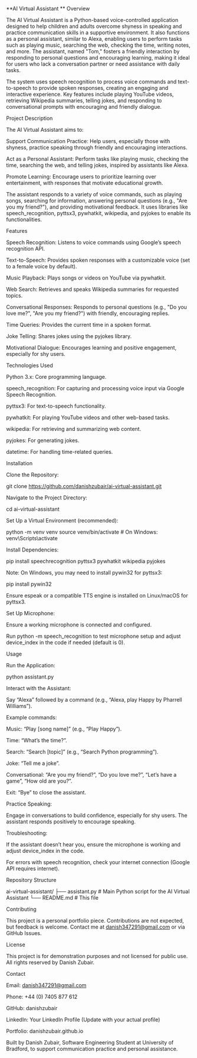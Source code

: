 **AI Virtual Assistant
**
Overview

The AI Virtual Assistant is a Python-based voice-controlled application designed to help children and adults overcome shyness in speaking and practice communication skills in a supportive environment. It also functions as a personal assistant, similar to Alexa, enabling users to perform tasks such as playing music, searching the web, checking the time, writing notes, and more. The assistant, named "Tom," fosters a friendly interaction by responding to personal questions and encouraging learning, making it ideal for users who lack a conversation partner or need assistance with daily tasks.

The system uses speech recognition to process voice commands and text-to-speech to provide spoken responses, creating an engaging and interactive experience. Key features include playing YouTube videos, retrieving Wikipedia summaries, telling jokes, and responding to conversational prompts with encouraging and friendly dialogue.

Project Description

The AI Virtual Assistant aims to:





Support Communication Practice: Help users, especially those with shyness, practice speaking through friendly and encouraging interactions.



Act as a Personal Assistant: Perform tasks like playing music, checking the time, searching the web, and telling jokes, inspired by assistants like Alexa.



Promote Learning: Encourage users to prioritize learning over entertainment, with responses that motivate educational growth.

The assistant responds to a variety of voice commands, such as playing songs, searching for information, answering personal questions (e.g., "Are you my friend?"), and providing motivational feedback. It uses libraries like speech_recognition, pyttsx3, pywhatkit, wikipedia, and pyjokes to enable its functionalities.

Features





Speech Recognition: Listens to voice commands using Google’s speech recognition API.



Text-to-Speech: Provides spoken responses with a customizable voice (set to a female voice by default).



Music Playback: Plays songs or videos on YouTube via pywhatkit.



Web Search: Retrieves and speaks Wikipedia summaries for requested topics.



Conversational Responses: Responds to personal questions (e.g., "Do you love me?", "Are you my friend?") with friendly, encouraging replies.



Time Queries: Provides the current time in a spoken format.



Joke Telling: Shares jokes using the pyjokes library.



Motivational Dialogue: Encourages learning and positive engagement, especially for shy users.

Technologies Used





Python 3.x: Core programming language.



speech_recognition: For capturing and processing voice input via Google Speech Recognition.



pyttsx3: For text-to-speech functionality.



pywhatkit: For playing YouTube videos and other web-based tasks.



wikipedia: For retrieving and summarizing web content.



pyjokes: For generating jokes.



datetime: For handling time-related queries.

Installation





Clone the Repository:

git clone https://github.com/danishzubair/ai-virtual-assistant.git



Navigate to the Project Directory:

cd ai-virtual-assistant



Set Up a Virtual Environment (recommended):

python -m venv venv
source venv/bin/activate  # On Windows: venv\Scripts\activate



Install Dependencies:

pip install speechrecognition pyttsx3 pywhatkit wikipedia pyjokes





Note: On Windows, you may need to install pywin32 for pyttsx3:

pip install pywin32



Ensure espeak or a compatible TTS engine is installed on Linux/macOS for pyttsx3.



Set Up Microphone:





Ensure a working microphone is connected and configured.



Run python -m speech_recognition to test microphone setup and adjust device_index in the code if needed (default is 0).

Usage





Run the Application:

python assistant.py



Interact with the Assistant:





Say “Alexa” followed by a command (e.g., “Alexa, play Happy by Pharrell Williams”).



Example commands:





Music: “Play [song name]” (e.g., “Play Happy”).



Time: “What’s the time?”.



Search: “Search [topic]” (e.g., “Search Python programming”).



Joke: “Tell me a joke”.



Conversational: “Are you my friend?”, “Do you love me?”, “Let’s have a game”, “How old are you?”.



Exit: “Bye” to close the assistant.



Practice Speaking:





Engage in conversations to build confidence, especially for shy users. The assistant responds positively to encourage speaking.



Troubleshooting:





If the assistant doesn’t hear you, ensure the microphone is working and adjust device_index in the code.



For errors with speech recognition, check your internet connection (Google API requires internet).

Repository Structure

ai-virtual-assistant/
├── assistant.py       # Main Python script for the AI Virtual Assistant
└── README.md         # This file

Contributing

This project is a personal portfolio piece. Contributions are not expected, but feedback is welcome. Contact me at danish347291@gmail.com or via GitHub Issues.

License

This project is for demonstration purposes and not licensed for public use. All rights reserved by Danish Zubair.

Contact





Email: danish347291@gmail.com



Phone: +44 (0) 7405 877 612



GitHub: danishzubair



LinkedIn: Your LinkedIn Profile (Update with your actual profile)



Portfolio: danishzubair.github.io



Built by Danish Zubair, Software Engineering Student at University of Bradford, to support communication practice and personal assistance.
